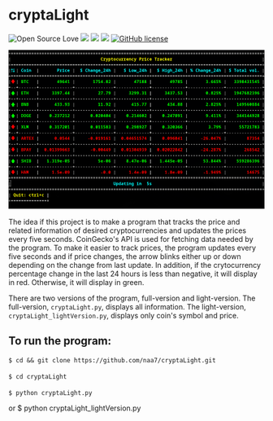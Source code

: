 # cryptaLight

![Open Source Love](https://badges.frapsoft.com/os/v3/open-source.svg?v=103) <img src="https://cdn.rawgit.com/sindresorhus/awesome/d7305f38d29fed78fa85652e3a63e154dd8e8829/media/badge.svg"> <img src="https://img.shields.io/github/stars/naa7/cryptaLight?style=social"> <img src="https://img.shields.io/github/repo-size/naa7/cryptaLight"> [![GitHub license](https://img.shields.io/github/license/Naereen/StrapDown.js.svg)](https://github.com/naa7/cryptaLight/LICENSE)

<img src="https://github.com/naa7/cryptaLight/blob/main/cryptaLight.gif"></br>

The idea if this project is to make a program that tracks the price and related information of desired 
cryptocurrencies and updates the prices every five seconds. CoinGecko's API is used for fetching data needed 
by the program. To make it easier to track prices, the program updates every five seconds and if price changes, the
arrow blinks either up or down depending on the change from last update. In addition, if the crytocurrency percentage
change in the last 24 hours is less than negative, it will display in red. Otherwise, it will display in green.

There are two versions of the program, full-version and light-version. The full-version, `cryptaLight.py`, displays
all information. The light-version, `cryptaLight_lightVersion.py`, displays only coin's symbol and price.


## To run the program:

    $ cd && git clone https://github.com/naa7/cryptaLight.git

    $ cd cryptaLight

    $ python cryptaLight.py
  or
    $ python cryptaLight_lightVersion.py
